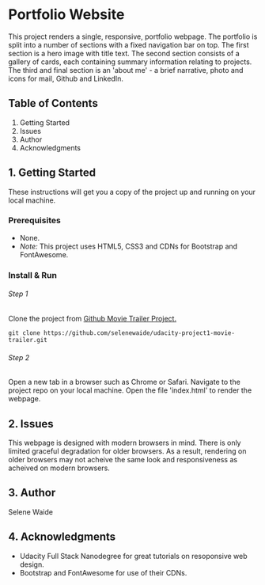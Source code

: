 # Portfolio Website

This project renders a single, responsive, portfolio webpage. The portfolio is split into a number of sections with a fixed navigation bar on top. The first section is a hero image with title text. The second section consists of a gallery of cards, each containing summary information relating to projects. The third and final section is an 'about me' - a brief narrative, photo and icons for mail, Github and LinkedIn.

## Table of Contents
1. Getting Started
2. Issues
3. Author
4. Acknowledgments
 

## 1. Getting Started

These instructions will get you a copy of the project up and running on your local machine. 

### Prerequisites

* None.
* *Note:* This project uses HTML5, CSS3 and CDNs for Bootstrap and FontAwesome.

### Install & Run

###### Step 1
Clone the project from [Github Movie Trailer Project.](https://github.com/selenewaide/udacity-project1-movie-trailer)
```
git clone https://github.com/selenewaide/udacity-project1-movie-trailer.git
```

###### Step 2
Open a new tab in a browser such as Chrome or Safari. Navigate to the project repo on your local machine. Open the file 'index.html' to render the webpage.

## 2. Issues

This webpage is designed with modern browsers in mind. There is only limited graceful degradation for older browsers. As a result, rendering on older browsers may not acheive the same look and responsiveness as acheived on modern browsers.

## 3. Author

Selene Waide

## 4. Acknowledgments

* Udacity Full Stack Nanodegree for great tutorials on resoponsive web design.
* Bootstrap and FontAwesome for use of their CDNs.

